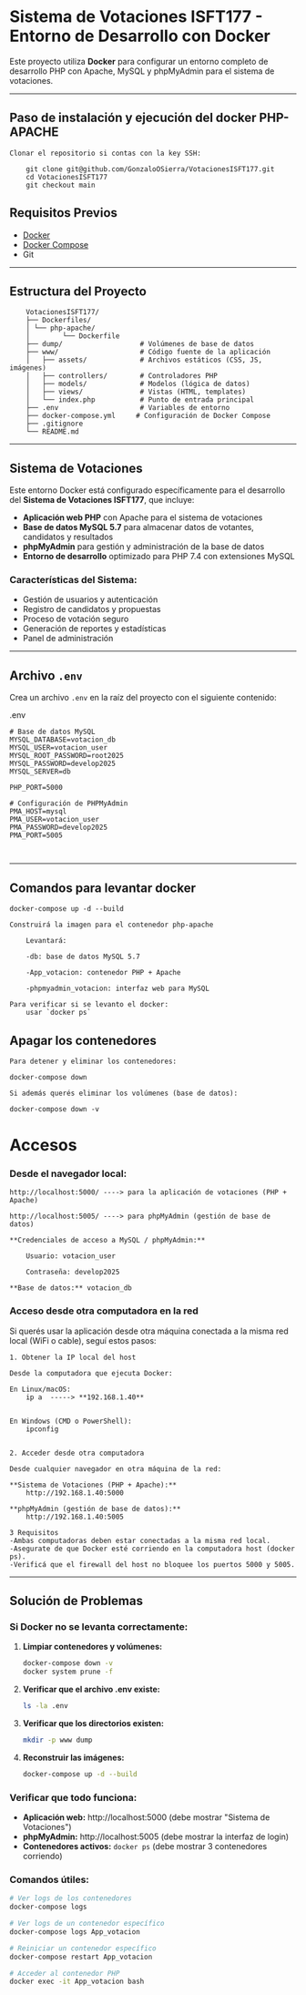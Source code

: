 # Sistema de Votaciones ISFT177 - Entorno de Desarrollo con Docker

Este proyecto utiliza **Docker** para configurar un entorno completo de desarrollo PHP con Apache, MySQL y phpMyAdmin para el sistema de votaciones.

---
## Paso de instalación y ejecución del docker PHP-APACHE 

    Clonar el repositorio si contas con la key SSH:  
    
        git clone git@github.com/GonzaloOSierra/VotacionesISFT177.git
        cd VotacionesISFT177
        git checkout main


## Requisitos Previos

- [Docker](https://www.docker.com/)
- [Docker Compose](https://docs.docker.com/compose/)
- Git

---

## Estructura del Proyecto

```
    VotacionesISFT177/
    ├── Dockerfiles/
    │ └── php-apache/
    │        └── Dockerfile
    ├── dump/                   # Volúmenes de base de datos
    ├── www/                    # Código fuente de la aplicación
    │   ├── assets/             # Archivos estáticos (CSS, JS, imágenes)
    │   ├── controllers/        # Controladores PHP
    │   ├── models/             # Modelos (lógica de datos)
    │   ├── views/              # Vistas (HTML, templates)
    │   └── index.php           # Punto de entrada principal
    ├── .env                    # Variables de entorno
    ├── docker-compose.yml     # Configuración de Docker Compose
    ├── .gitignore
    └── README.md

``` 

---

## Sistema de Votaciones

Este entorno Docker está configurado específicamente para el desarrollo del **Sistema de Votaciones ISFT177**, que incluye:

- **Aplicación web PHP** con Apache para el sistema de votaciones
- **Base de datos MySQL 5.7** para almacenar datos de votantes, candidatos y resultados
- **phpMyAdmin** para gestión y administración de la base de datos
- **Entorno de desarrollo** optimizado para PHP 7.4 con extensiones MySQL

### Características del Sistema:
- Gestión de usuarios y autenticación
- Registro de candidatos y propuestas
- Proceso de votación seguro
- Generación de reportes y estadísticas
- Panel de administración

---

## Archivo `.env`

Crea un archivo `.env` en la raíz del proyecto con el siguiente contenido:

.env


```
# Base de datos MySQL
MYSQL_DATABASE=votacion_db
MYSQL_USER=votacion_user
MYSQL_ROOT_PASSWORD=root2025
MYSQL_PASSWORD=develop2025
MYSQL_SERVER=db

PHP_PORT=5000

# Configuración de PHPMyAdmin
PMA_HOST=mysql
PMA_USER=votacion_user
PMA_PASSWORD=develop2025
PMA_PORT=5005



```
---

## Comandos para levantar docker

    docker-compose up -d --build
    
    Construirá la imagen para el contenedor php-apache

        Levantará:

        -db: base de datos MySQL 5.7

        -App_votacion: contenedor PHP + Apache

        -phpmyadmin_votacion: interfaz web para MySQL

    Para verificar si se levanto el docker:  
        usar `docker ps`

## Apagar los contenedores

    Para detener y eliminar los contenedores:

    docker-compose down

    Si además querés eliminar los volúmenes (base de datos):

    docker-compose down -v

# Accesos

### Desde el navegador local:  
    http://localhost:5000/ ----> para la aplicación de votaciones (PHP + Apache)
    
    http://localhost:5005/ ----> para phpMyAdmin (gestión de base de datos)

    **Credenciales de acceso a MySQL / phpMyAdmin:**

        Usuario: votacion_user

        Contraseña: develop2025

    **Base de datos:** votacion_db

### Acceso desde otra computadora en la red

Si querés usar la aplicación desde otra máquina conectada a la misma red local (WiFi o cable), seguí estos pasos:

    1. Obtener la IP local del host

    Desde la computadora que ejecuta Docker:

    En Linux/macOS:
        ip a  -----> **192.168.1.40**


    En Windows (CMD o PowerShell):
        ipconfig


    2. Acceder desde otra computadora

    Desde cualquier navegador en otra máquina de la red:

    **Sistema de Votaciones (PHP + Apache):**
        http://192.168.1.40:5000

    **phpMyAdmin (gestión de base de datos):**
        http://192.168.1.40:5005

    3 Requisitos
    -Ambas computadoras deben estar conectadas a la misma red local.
    -Asegurate de que Docker esté corriendo en la computadora host (docker ps).
    -Verificá que el firewall del host no bloquee los puertos 5000 y 5005.

---

## Solución de Problemas

### Si Docker no se levanta correctamente:

1. **Limpiar contenedores y volúmenes:**
   ```bash
   docker-compose down -v
   docker system prune -f
   ```

2. **Verificar que el archivo .env existe:**
   ```bash
   ls -la .env
   ```

3. **Verificar que los directorios existen:**
   ```bash
   mkdir -p www dump
   ```

4. **Reconstruir las imágenes:**
   ```bash
   docker-compose up -d --build
   ```

### Verificar que todo funciona:

- **Aplicación web:** http://localhost:5000 (debe mostrar "Sistema de Votaciones")
- **phpMyAdmin:** http://localhost:5005 (debe mostrar la interfaz de login)
- **Contenedores activos:** `docker ps` (debe mostrar 3 contenedores corriendo)

### Comandos útiles:

```bash
# Ver logs de los contenedores
docker-compose logs

# Ver logs de un contenedor específico
docker-compose logs App_votacion

# Reiniciar un contenedor específico
docker-compose restart App_votacion

# Acceder al contenedor PHP
docker exec -it App_votacion bash
```